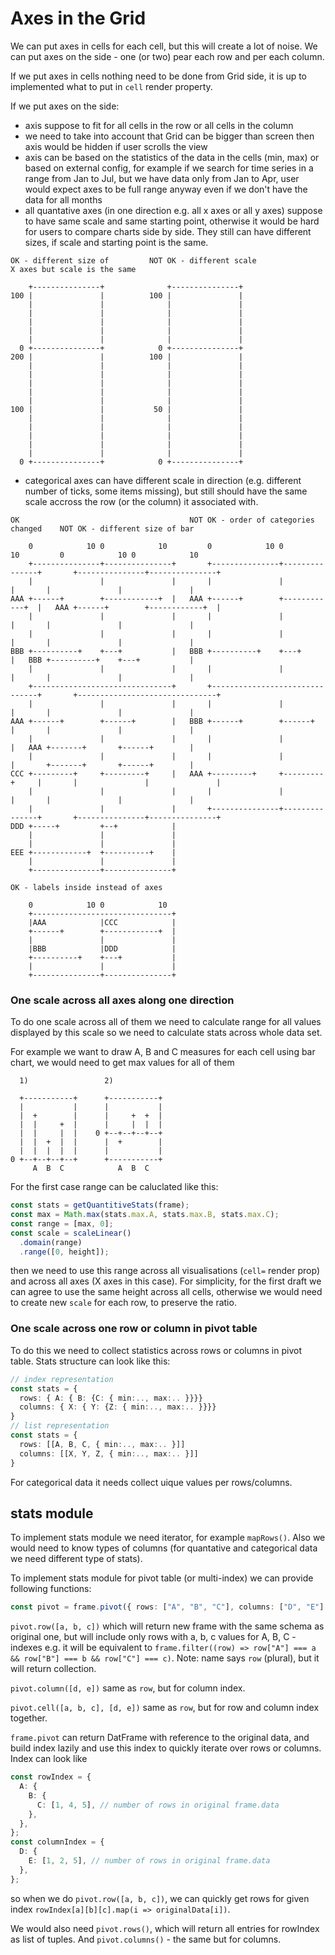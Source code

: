 # Axes in the Grid

We can put axes in cells for each cell, but this will create a lot of noise.
We can put axes on the side - one (or two) pear each row and per each column.

If we put axes in cells nothing need to be done from Grid side, it is up to implemented what to put in `cell` render property.

If we put axes on the side:

- axis suppose to fit for all cells in the row or all cells in the column
- we need to take into account that Grid can be bigger than screen then axis would be hidden if user scrolls the view
- axis can be based on the statistics of the data in the cells (min, max) or based on external config, for example if we search for time series in a range from Jan to Jul, but we have data only from Jan to Apr, user would expect axes to be full range anyway even if we don't have the data for all months
- all quantative axes (in one direction e.g. all x axes or all y axes) suppose to have same scale and same starting point, otherwise it would be hard for users to compare charts side by side. They still can have different sizes, if scale and starting point is the same.

```
OK - different size of         NOT OK - different scale
X axes but scale is the same

    +---------------+              +---------------+
100 |               |          100 |               |
    |               |              |               |
    |               |              |               |
    |               |              |               |
    |               |              |               |
    |               |              |               |
  0 +---------------+            0 +---------------+
200 |               |          100 |               |
    |               |              |               |
    |               |              |               |
    |               |              |               |
    |               |              |               |
    |               |              |               |
100 |               |           50 |               |
    |               |              |               |
    |               |              |               |
    |               |              |               |
    |               |              |               |
    |               |              |               |
  0 +---------------+            0 +---------------+
```

- categorical axes can have different scale in direction (e.g. different number of ticks, some items missing), but still should have the same scale accross the row (or the column) it associated with.

```
OK                                      NOT OK - order of categories changed    NOT OK - different size of bar

    0            10 0            10         0            10 0            10         0            10 0            10
    +---------------+---------------+       +---------------+---------------+       +---------------+---------------+
    |               |               |       |               |               |       |               |               |
AAA +------+        +------------+  |   AAA +------+        +------------+  |   AAA +------+        +------------+  |
    |               |               |       |               |               |       |               |               |
    |               |               |       |               |               |       |               |               |
BBB +----------+    +---+           |   BBB +----------+    +---+           |   BBB +----------+    +---+           |
    |               |               |       |               |               |       |               |               |
    +-------------------------------+       +-------------------------------+       +-------------------------------+
    |               |               |       |               |               |       |               |               |
AAA +------+        +------+        |   BBB +------+        +------+        |       |               |               |
    |               |               |       |               |               |   AAA +-------+       +------+        |
    |               |               |       |               |               |       +-------+       +------+        |
CCC +---------+     +---------+     |   AAA +---------+     +---------+     |       |               |               |
    |               |               |       |               |               |       |               |               |
    |               |               |       +---------------+---------------+       +---------------+---------------+
DDD +-----+         +--+            |
    |               |               |
    |               |               |
EEE +------------+  +----------+    |
    |               |               |
    +---------------+---------------+

OK - labels inside instead of axes

    0            10 0            10
    +-------------------------------+
    |AAA            |CCC            |
    +------+        +------------+  |
    |               |               |
    |BBB            |DDD            |
    +----------+    +---+           |
    |               |               |
    +---------------+---------------+
```

### One scale across all axes along one direction

To do one scale across all of them we need to calculate range for all values displayed by this scale so we need to calculate stats across whole data set.

For example we want to draw A, B and C measures for each cell using bar chart, we would need to get max values for all of them

```
  1)                 2)

  +-----------+      +-----------+
  |           |      |           |
  |  +        |      |     +  +  |
  |  |     +  |      |     |  |  |
  |  |     |  |    0 +--+--+--+--+
  |  |  +  |  |      |  +        |
  |  |  |  |  |      |           |
0 +--+--+--+--+      +-----------+
     A  B  C            A  B  C
```

For the first case range can be caluclated like this:

```ts
const stats = getQuantitiveStats(frame);
const max = Math.max(stats.max.A, stats.max.B, stats.max.C);
const range = [max, 0];
const scale = scaleLinear()
  .domain(range)
  .range([0, height]);
```

then we need to use this range across all visualisations (`cell=` render prop) and across all axes (X axes in this case).
For simplicity, for the first draft we can agree to use the same height across all cells, otherwise we would need to create new `scale` for each row, to preserve the ratio.

### One scale across one row or column in pivot table

To do this we need to collect statistics across rows or columns in pivot table. Stats structure can look like this:

```ts
// index representation
const stats = {
  rows: { A: { B: {C: { min:.., max:.. }}}}
  columns: { X: { Y: {Z: { min:.., max:.. }}}}
}
// list representation
const stats = {
  rows: [[A, B, C, { min:.., max:.. }]]
  columns: [[X, Y, Z, { min:.., max:.. }]]
}
```

For categorical data it needs collect uique values per rows/columns.

## stats module

To implement stats module we need iterator, for example `mapRows()`.
Also we would need to know types of columns (for quantative and categorical data we need different type of stats).

To implement stats module for pivot table (or multi-index) we can provide following functions:

```ts
const pivot = frame.pivot({ rows: ["A", "B", "C"], columns: ["D", "E"] });
```

`pivot.row([a, b, c])` which will return new frame with the same schema as original one, but will include only rows with a, b, c values for A, B, C -indexes e.g. it will be equivalent to `frame.filter((row) => row["A"] === a && row["B"] === b && row["C"] === c)`. Note: name says `row` (plural), but it will return collection.

`pivot.column([d, e])` same as `row`, but for column index.

`pivot.cell([a, b, c], [d, e])` same as `row`, but for row and column index together.

`frame.pivot` can return DatFrame with reference to the original data, and build index lazily and use this index to quickly iterate over rows or columns. Index can look like

```ts
const rowIndex = {
  A: {
    B: {
      C: [1, 4, 5], // number of rows in original frame.data
    },
  },
};
const columnIndex = {
  D: {
    E: [1, 2, 5], // number of rows in original frame.data
  },
};
```

so when we do `pivot.row([a, b, c])`, we can quickly get rows for given index `rowIndex[a][b][c].map(i => originalData[i])`.

We would also need `pivot.rows()`, which will return all entries for rowIndex as list of tuples. And `pivot.columns()` - the same but for columns.
